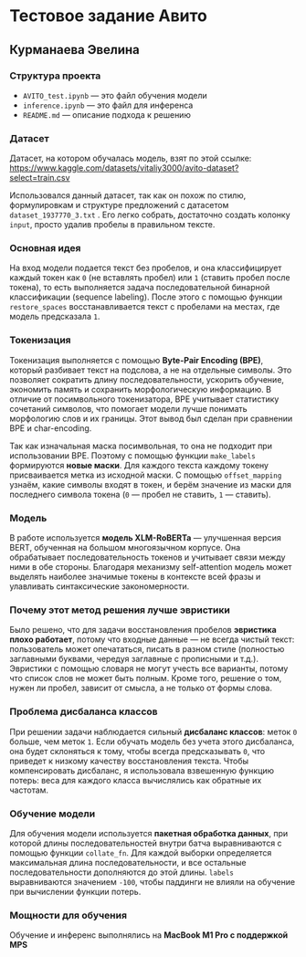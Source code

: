 # Тестовое задание Авито

## Курманаева Эвелина

### Структура проекта

*  `AVITO_test.ipynb` — это файл обучения модели
*  `inference.ipynb` — это файл для инференса
*  `README.md` — описание подхода к решению

### Датасет

Датасет, на котором обучалась модель, взят по этой ссылке: https://www.kaggle.com/datasets/vitaliy3000/avito-dataset?select=train.csv

Использовался данный датасет, так как он похож по стилю, формулировкам и структуре предложений с датасетом `dataset_1937770_3.txt` . Его легко собрать, достаточно создать колонку `input`, просто удалив пробелы в правильном тексте.

### Основная идея

На вход модели подается текст без пробелов, и она классифицирует каждый токен как `0` (не вставлять пробел) или `1` (ставить пробел после токена), то есть выполняется задача последовательной бинарной классификации (sequence labeling). После этого с помощью функции `restore_spaces` восстанавливается текст с пробелами на местах, где модель предсказала `1`.

### Токенизация

Токенизация выполняется с помощью **Byte-Pair Encoding (BPE)**, который разбивает текст на подслова, а не на отдельные символы. Это позволяет сократить длину последовательности, ускорить обучение, экономить память и сохранить морфологическую информацию. В отличие от посимвольного токенизатора, BPE учитывает статистику сочетаний символов, что помогает модели лучше понимать морфологию слов и их границы. Этот вывод был сделан при сравнении BPE и char-encoding.

Так как изначальная маска посимвольная, то она не подходит при использовании BPE. Поэтому с помощью функции `make_labels` формируются **новые маски**. Для каждого текста каждому токену присваивается метка из исходной маски. С помощью `offset_mapping` узнаём, какие символы входят в токен, и берём значение из маски для последнего символа токена (`0` — пробел не ставить, `1` — ставить).

### Модель

В работе используется **модель XLM-RoBERTa** — улучшенная версия BERT, обученная на большом многоязычном корпусе. Она обрабатывает последовательность токенов и учитывает связи между ними в обе стороны. Благодаря механизму self-attention модель может выделять наиболее значимые токены в контексте всей фразы и улавливать синтаксические закономерности. 

### Почему этот метод решения лучше эвристики

Было решено, что для задачи восстановления пробелов **эвристика плохо работает**, потому что входные данные — не всегда чистый текст: пользователь может опечататься, писать в разном стиле (полностью заглавными буквами, чередуя заглавные с прописными и т.д.). Эвристики с помощью словаря не могут учесть все варианты, потому что список слов не может быть полным. Кроме того, решение о том, нужен ли пробел, зависит от смысла, а не только от формы слова.

### Проблема дисбаланса классов

При решении задачи наблюдается сильный **дисбаланс классов**: меток `0` больше, чем меток `1`. Если обучать модель без учета этого дисбаланса, она будет склоняться к тому, чтобы всегда предсказывать `0`, что приведет к низкому качеству восстановления текста. Чтобы компенсировать дисбаланс, я использовала взвешенную функцию потерь: веса для каждого класса вычислялись как обратные их частотам. 

### Обучение модели

Для обучения модели используется **пакетная обработка данных**, при которой длины последовательностей внутри батча выравниваются с помощью функции `collate_fn`. Для каждой выборки определяется максимальная длина последовательности, и все остальные последовательности дополняются до этой длины. `labels` выравниваются значением `-100`, чтобы паддинги не влияли на обучение при вычислении функции потерь.

### Мощности для обучения 

Обучение и инференс выполнялись на **MacBook M1 Pro с поддержкой MPS**
